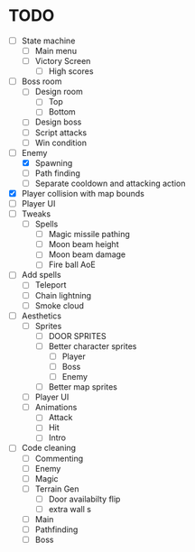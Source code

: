 # TODO

- [ ] State machine
	- [ ] Main menu
	- [ ] Victory Screen
		- [ ] High scores
- [ ] Boss room
	- [ ] Design room
		- [ ] Top
		- [ ] Bottom
	- [ ] Design boss
	- [ ] Script attacks
	- [ ] Win condition
- [ ] Enemy
	- [x] Spawning
	- [ ] Path finding
	- [ ] Separate cooldown and attacking action
- [x] Player collision with map bounds
- [ ] Player UI
- [ ] Tweaks
	- [ ] Spells
		- [ ] Magic missile pathing
		- [ ] Moon beam height
		- [ ] Moon beam damage
		- [ ] Fire ball AoE
- [ ] Add spells
	- [ ] Teleport
	- [ ] Chain lightning
	- [ ] Smoke cloud
- [ ] Aesthetics
	- [ ] Sprites
		- [ ] DOOR SPRITES
		- [ ] Better character sprites
			- [ ] Player
			- [ ] Boss
			- [ ] Enemy
		- [ ] Better map sprites
	- [ ] Player UI
	- [ ] Animations
		- [ ] Attack
		- [ ] Hit
		- [ ] Intro
- [ ] Code cleaning
	- [ ] Commenting
	- [ ] Enemy
	- [ ] Magic
	- [ ] Terrain Gen
		- [ ] Door availabilty flip
		- [ ] extra wall s
	- [ ] Main
	- [ ] Pathfinding
	- [ ] Boss